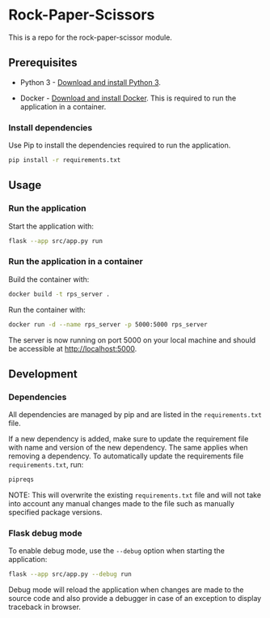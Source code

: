 # Rock-Paper-Scissors

This is a repo for the rock-paper-scissor module.

## Prerequisites

- Python 3 - [Download and install Python 3](https://www.python.org/downloads/).

- Docker - [Download and install Docker](https://docs.docker.com/get-docker/). This is required to run the application in a container.

### Install dependencies

Use Pip to install the dependencies required to run the application.

```bash
pip install -r requirements.txt
```

## Usage

### Run the application

Start the application with:

```bash
flask --app src/app.py run
```

### Run the application in a container

Build the container with:

```bash
docker build -t rps_server .
```

Run the container with:

```bash
docker run -d --name rps_server -p 5000:5000 rps_server
```

The server is now running on port 5000 on your local machine and should be accessible at [http://localhost:5000](http://localhost:5000).

## Development

### Dependencies

All dependencies are managed by pip and are listed in the `requirements.txt` file.

If a new dependency is added, make sure to update the requirement file with name and version of the new dependency. The same applies when removing a dependency. To automatically update the requirements file `requirements.txt`, run:

```bash
pipreqs
```

NOTE: This will overwrite the existing `requirements.txt` file and will not take into account any manual changes made to the file such as manually specified package versions.

### Flask debug mode

To enable debug mode, use the `--debug` option when starting the application:

```bash
flask --app src/app.py --debug run
```

Debug mode will reload the application when changes are made to the source code and also provide a debugger in case of an exception to display traceback in browser.
